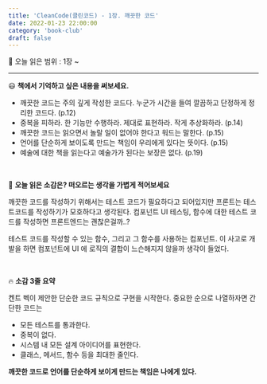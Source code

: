 ```yaml
---
title: 'CleanCode(클린코드) - 1장. 깨끗한 코드'
date: 2022-01-23 22:00:00
category: 'book-club'
draft: false
---
```


🔖 오늘 읽은 범위 : 1장 ~

---

😃 **책에서 기억하고 싶은 내용을 써보세요.**

- 깨끗한 코드는 주의 깊게 작성한 코드다. 누군가 시간을 들여 깔끔하고 단정하게 정리한 코드다. (p.12)
- 중복을 피하라. 한 기능만 수행하라. 제대로 표현하라. 작게 추상화하라. (p.14)
- 깨끗한 코드는 읽으면서 놀랄 일이 없어야 한다고 워드는 말한다. (p.15)
- 언어를 단순하게 보이도록 만드는 책임이 우리에게 있다는 뜻이다. (p.15)
- 예술에 대한 책을 읽는다고 예술가가 된다는 보장은 없다. (p.19)

<br>

🤔 **오늘 읽은 소감은? 떠오르는 생각을 가볍게 적어보세요**


깨끗한 코드를 작성하기 위해서는 테스트 코드가 필요하다고 되어있지만 프론트는 테스트코드를 작성하기가 모호하다고 생각된다. 컴포넌트 UI 테스팅, 함수에 대한 테스트 코드를 작성하면 프론트엔드는 괜찮은걸까..?

테스트 코드를 작성할 수 있는 함수, 그리고 그 함수를 사용하는 컴포넌트. 이 사고로 개발을 하면 컴포넌트에 UI 에 로직의 결합이 느슨해지지 않을까 생각이 들었다.

<br>

🔥 **소감 3줄 요약**

켄트 벡이 제안한 단순한 코드 규칙으로 구현을 시작한다. 중요한 순으로 나열하자면 간단한 코드는

- 모든 테스트를 통과한다.
- 중복이 없다.
- 시스템 내 모든 설계 아이디어를 표현한다.
- 클래스, 메서드, 함수 등을 최대한 줄인다.

**깨끗한 코드로 언어를 단순하게 보이게 만드는 책임은 나에게 있다.**